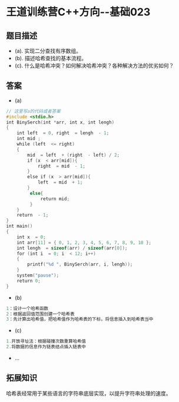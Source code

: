 # 王道训练营C++方向--基础023

## 题目描述

- (a). 实现二分查找有序数组。
- (b). 描述哈希查找的基本流程。
- (c). 什么是哈希冲突？如何解决哈希冲突？各种解决方法的优劣如何？

## 答案

- (a)

```c
// 这里写a的代码或者答案
#include <stdio.h>
int BinySerch(int *arr, int x, int lengh)
{                                        
	int left  = 0, right  = lengh  - 1;
	int mid ;
	while (left  <= right)
	{
		mid  = left  + (right  - left) / 2;
		if (x  < arr[mid]){
			right  = mid  - 1;
		}
		else if (x  > arr[mid]){
			left  = mid  + 1;
		}
         else{
             return mid;
         }
	}
	return  - 1;
}
int main()
{
	int x  = 0;
	int arr[11] = { 0, 1, 2, 3, 4, 5, 6, 7, 8, 9, 10 };
	int lengh  = sizeof(arr) / sizeof(arr[0]);
	for (int i  = 0; i  < 12; i++)
	{
		printf("%d ", BinySerch(arr, i, lengh));
	}
	system("pause");
	return 0;
}

```

- (b)

```c
1：设计一个哈希函数
2：根据返回值范围创建一个哈希表
3：先计算出哈希值，把哈希值作为哈希表的下标，将信息插入到哈希表当中
```

- (c)

```c
1.开放寻址法：根据碰撞次数重算哈希值
2.将数据的信息作为链表结点插入链表中
```

- ...

## 拓展知识

哈希表经常用于某些语言的字符串底层实现，以提升字符串处理的速度。